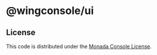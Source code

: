 # @wingconsole/ui

## License

This code is distributed under the [Monada Console License](./LICENSE.md).
